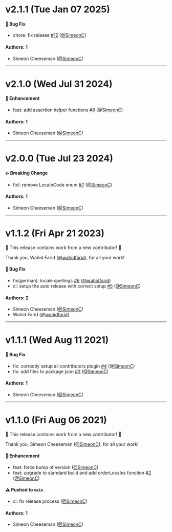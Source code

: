 # v2.1.1 (Tue Jan 07 2025)

#### 🐛 Bug Fix

- chore: fix release [#12](https://github.com/tablecheck/locales/pull/12) ([@SimeonC](https://github.com/SimeonC))

#### Authors: 1

- Simeon Cheeseman ([@SimeonC](https://github.com/SimeonC))

---

# v2.1.0 (Wed Jul 31 2024)

#### 🚀 Enhancement

- feat: add assertion helper functions [#8](https://github.com/tablecheck/locales/pull/8) ([@SimeonC](https://github.com/SimeonC))

#### Authors: 1

- Simeon Cheeseman ([@SimeonC](https://github.com/SimeonC))

---

# v2.0.0 (Tue Jul 23 2024)

#### 💥 Breaking Change

- fix!: remove LocaleCode enum [#7](https://github.com/tablecheck/locales/pull/7) ([@SimeonC](https://github.com/SimeonC))

#### Authors: 1

- Simeon Cheeseman ([@SimeonC](https://github.com/SimeonC))

---

# v1.1.2 (Fri Apr 21 2023)

:tada: This release contains work from a new contributor! :tada:

Thank you, Wahid Farid ([@wahidfarid](https://github.com/wahidfarid)), for all your work!

#### 🐛 Bug Fix

- fix(german): locale spellings [#6](https://github.com/tablecheck/locales/pull/6) ([@wahidfarid](https://github.com/wahidfarid))
- ci: setup the auto release with correct setup [#5](https://github.com/tablecheck/locales/pull/5) ([@SimeonC](https://github.com/SimeonC))

#### Authors: 2

- Simeon Cheeseman ([@SimeonC](https://github.com/SimeonC))
- Wahid Farid ([@wahidfarid](https://github.com/wahidfarid))

---

# v1.1.1 (Wed Aug 11 2021)

#### 🐛 Bug Fix

- fix: correctly setup all contributors plugin [#4](https://github.com/tablecheck/locales/pull/4) ([@SimeonC](https://github.com/SimeonC))
- fix: add files to package.json [#3](https://github.com/tablecheck/locales/pull/3) ([@SimeonC](https://github.com/SimeonC))

#### Authors: 1

- Simeon Cheeseman ([@SimeonC](https://github.com/SimeonC))

---

# v1.1.0 (Fri Aug 06 2021)

:tada: This release contains work from a new contributor! :tada:

Thank you, Simeon Cheeseman ([@SimeonC](https://github.com/SimeonC)), for all your work!

#### 🚀 Enhancement

- feat: force bump of version ([@SimeonC](https://github.com/SimeonC))
- feat: upgrade to standard build and add orderLocales function [#2](https://github.com/tablecheck/locales/pull/2) ([@SimeonC](https://github.com/SimeonC))

#### ⚠️ Pushed to `main`

- ci: fix release process ([@SimeonC](https://github.com/SimeonC))

#### Authors: 1

- Simeon Cheeseman ([@SimeonC](https://github.com/SimeonC))
